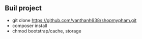 ## Buil project

 + git clone https://github.com/vanthanh638/shopmypham.git
 + composer install
 + chmod bootstrap/cache, storage